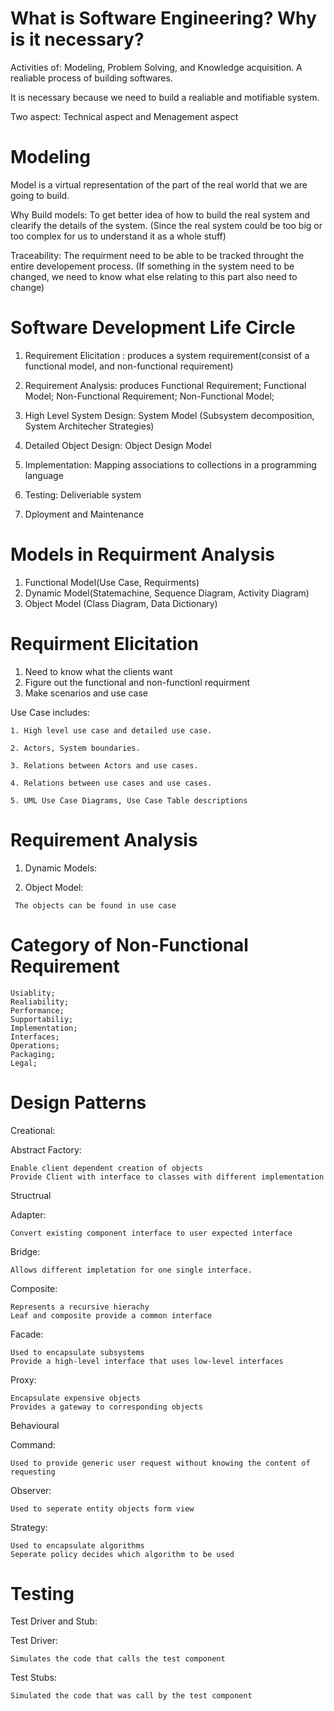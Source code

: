 # What is Software Engineering? Why is it necessary?
 Activities of: Modeling, Problem Solving, and Knowledge acquisition.
 A realiable process of building softwares.
 
 It is necessary because we need to build a realiable and motifiable system.
 
 Two aspect: Technical aspect and Menagement aspect
 
 # Modeling
 Model is a virtual representation of the part of the real world that we are going to build.
 
 Why Build models:
    To get better idea of how to build the real system and clearify the details of the system.
    (Since the real system could be too big or too complex for us to understand it as a whole stuff)
    
 Traceability:
    The requirment need to be able to be tracked throught the entire developement process.
    (If something in the system need to be changed, we need to know what else relating to this part also need to change)
    
 # Software Development Life Circle
 1. Requirement Elicitation : 
     produces a system requirement(consist of a functional model, and non-functional requirement) 
 
 2. Requirement Analysis: produces
     Functional Requirement;
     Functional Model; 
     Non-Functional Requirement;
     Non-Functional Model;
     
 3. High Level System Design: 
     System Model (Subsystem decomposition, System Architecher Strategies)
 
 4. Detailed Object Design:
     Object Design Model
     
 5. Implementation:
      Mapping associations to collections in a programming language
 
 6. Testing:
     Deliveriable system
 
 7. Dployment and Maintenance
 
 # Models in Requirment Analysis
 1. Functional Model(Use Case, Requirments)
 2. Dynamic Model(Statemachine, Sequence Diagram, Activity Diagram)
 3. Object Model (Class Diagram, Data Dictionary)
 
 # Requirment Elicitation
 1. Need to know what the clients want
 2. Figure out the functional and non-functionl requirment
 3. Make scenarios and use case
 
 Use Case includes:
   
    1. High level use case and detailed use case.
   
    2. Actors, System boundaries.
   
    3. Relations between Actors and use cases.
   
    4. Relations between use cases and use cases.
   
    5. UML Use Case Diagrams, Use Case Table descriptions
   
# Requirement Analysis
  
   1. Dynamic Models: 
    
   2. Object Model:
   
     The objects can be found in use case
     
# Category of Non-Functional Requirement
  
    Usiablity;
    Realiability;
    Performance;
    Supportabiliy;
    Implementation;
    Interfaces;
    Operations;
    Packaging;
    Legal;
    
# Design Patterns
Creational:
    
   Abstract Factory:
   
    Enable client dependent creation of objects
    Provide Client with interface to classes with different implementation
     
Structrual

   Adapter:
   
    Convert existing component interface to user expected interface
    
   Bridge:
    
    Allows different impletation for one single interface.
    
   Composite:
    
    Represents a recursive hierachy
    Leaf and composite provide a common interface
    
   Facade:
   
    Used to encapsulate subsystems
    Provide a high-level interface that uses low-level interfaces
    
   Proxy:
   
    Encapsulate expensive objects
    Provides a gateway to corresponding objects

Behavioural

   Command:
   
    Used to provide generic user request without knowing the content of requesting
    
   Observer:
   
    Used to seperate entity objects form view
    
   Strategy:
   
    Used to encapsulate algorithms
    Seperate policy decides which algorithm to be used
    
# Testing
Test Driver and Stub:
 
   Test Driver:
  
    Simulates the code that calls the test component
    
   Test Stubs:
   
    Simulated the code that was call by the test component
  
 
